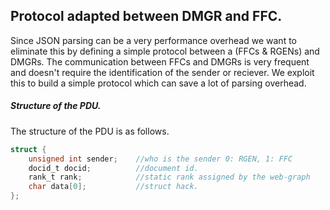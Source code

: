 ## Protocol adapted between DMGR and FFC.

Since JSON parsing can be a very performance overhead we want to eliminate this by defining a simple protocol between a (FFCs & RGENs) and DMGRs. The communication between FFCs and DMGRs is very frequent and doesn't require the identification of the sender or reciever. We exploit this to build a simple protocol which can save a lot of parsing overhead. 


##### Structure of the PDU.

The structure of the PDU is as follows.

```c
struct {
    unsigned int sender;    //who is the sender 0: RGEN, 1: FFC
    docid_t docid;          //document id.
    rank_t rank;            //static rank assigned by the web-graph
    char data[0];           //struct hack.
};
````
